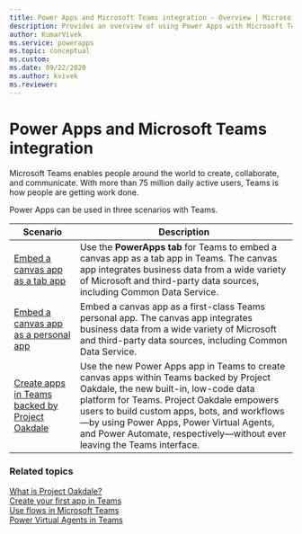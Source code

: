 ```yaml
---
title: Power Apps and Microsoft Teams integration - Overview | Microsoft Docs
description: Provides an overview of using Power Apps with Microsoft Teams.
author: KumarVivek
ms.service: powerapps
ms.topic: conceptual
ms.custom: 
ms.date: 09/22/2020
ms.author: kvivek
ms.reviewer: 
---
```

# Power Apps and Microsoft Teams integration

Microsoft Teams enables people around the world to create, collaborate, and communicate. With more than 75 million daily active users, Teams is how people are getting work done.

Power Apps can be used in three scenarios with Teams.

Scenario|Description
--------|-------
[Embed a canvas app as a tab app](embed-teams-tab.md)| Use the **PowerApps tab** for Teams to embed a canvas app as a tab app in Teams. The canvas app integrates business data from a wide variety of Microsoft and third-party data sources, including Common Data Service.|
[Embed a canvas app as a personal app](embed-teams-app.md)| Embed a canvas app as a first-class Teams personal app. The canvas app integrates business data from a wide variety of Microsoft and third-party data sources, including Common Data Service.| 
[Create apps in Teams backed by Project Oakdale](create-apps-overview.md)|Use the new Power Apps app in Teams to create canvas apps within Teams backed by Project Oakdale, the new built-in, low-code data platform for Teams. Project Oakdale empowers users to build custom apps, bots, and workflows&mdash;by using Power Apps, Power Virtual Agents, and Power Automate, respectively&mdash;without ever leaving the Teams interface.

### Related topics

[What is Project Oakdale?](overview-data-platform.md)<br/>
[Create your first app in Teams](create-first-app.md)<br/>
[Use flows in Microsoft Teams](/power-automate/teams/overview)<br/>
[Power Virtual Agents in Teams](https://aka.ms/pva-teams-docs)
